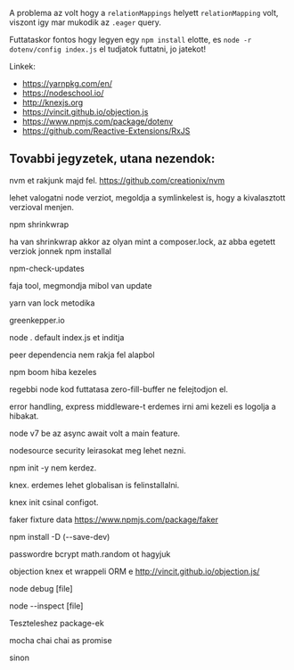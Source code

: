 A problema az volt hogy a `relationMappings` helyett `relationMapping` volt,
viszont igy mar mukodik az `.eager` query.

Futtataskor fontos hogy legyen egy `npm install` elotte, es `node -r
dotenv/config index.js` el tudjatok futtatni, jo jatekot!

Linkek:
- https://yarnpkg.com/en/
- https://nodeschool.io/
- http://knexjs.org
- https://vincit.github.io/objection.js
- https://www.npmjs.com/package/dotenv
- https://github.com/Reactive-Extensions/RxJS

Tovabbi jegyzetek, utana nezendok:
----------------------------------

nvm et rakjunk majd fel.
https://github.com/creationix/nvm

lehet valogatni node verziot, megoldja a symlinkelest is, hogy a kivalasztott verzioval menjen.


npm shrinkwrap

ha van shrinkwrap akkor az olyan mint a composer.lock, az abba egetett verziok jonnek
npm installal


npm-check-updates

faja tool, megmondja mibol van update

yarn
van lock metodika

greenkepper.io




node .
default index.js et inditja

peer dependencia
nem rakja fel alapbol


npm boom
hiba kezeles


regebbi node kod futtatasa 
zero-fill-buffer
ne felejtodjon el.


error handling, express middleware-t erdemes irni ami kezeli es logolja a hibakat.

node v7 be az async await volt a main feature.

nodesource security leirasokat meg lehet nezni.

npm init -y nem kerdez.



knex.
erdemes lehet globalisan is felinstallalni.

knex init
csinal configot.


faker
fixture data
https://www.npmjs.com/package/faker

npm install -D (--save-dev)


passwordre bcrypt
math.random ot hagyjuk


objection
knex et wrappeli ORM e
http://vincit.github.io/objection.js/


node debug [file]

node --inspect [file]


Teszteleshez package-ek

mocha
chai
chai as promise

sinon
